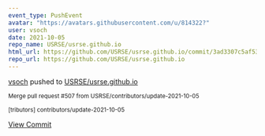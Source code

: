 ```yaml
---
event_type: PushEvent
avatar: "https://avatars.githubusercontent.com/u/814322?"
user: vsoch
date: 2021-10-05
repo_name: USRSE/usrse.github.io
html_url: https://github.com/USRSE/usrse.github.io/commit/3ad3307c5af5318ae4e530409517ebfa1c6b5d14
repo_url: https://github.com/USRSE/usrse.github.io
---
```


<a href='https://github.com/vsoch' target='_blank'>vsoch</a> pushed to <a href='https://github.com/USRSE/usrse.github.io' target='_blank'>USRSE/usrse.github.io</a>

<small>Merge pull request #507 from USRSE/contributors/update-2021-10-05

[tributors] contributors/update-2021-10-05</small>

<a href='https://github.com/USRSE/usrse.github.io/commit/3ad3307c5af5318ae4e530409517ebfa1c6b5d14' target='_blank'>View Commit</a>